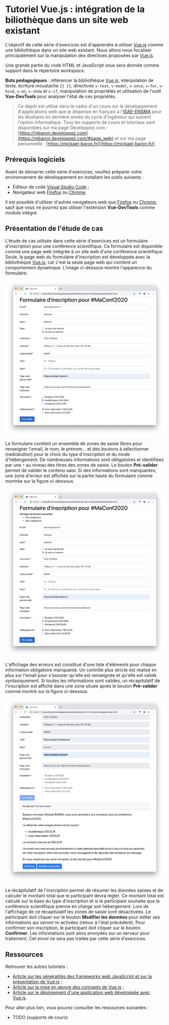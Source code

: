 # Tutoriel Vue.js : intégration de la biliothèque dans un site web existant

L'objectif de cette série d'exercices est d'apprendre à utiliser [Vue.js](https://vuejs.org/) comme une bibliothèque dans un site web existant. Nous allons nous focaliser principalement sur la manipulation des directives proposées par [Vue.js](https://vuejs.org/).

Une grande partie du code HTML et JavaScript vous sera donnée comme support dans le répertoire _workspace_. 

**Buts pédagogiques** : référencer la bibliothèque [Vue.js](https://vuejs.org/), interpolation de texte, écriture moustache `{{ }}`, directives `v-text`, `v-model`, `v-once`, `v-for`, `v-bind`, `v-on`, `v-show` et `v-if`, manipulation de propriétés et utilisation de l'outil **Vue-DevTools** pour analyser l'état de ces propriétés.

> Ce dépôt est utilisé dans le cadre d'un cours sur le développement d'applications web que je dispense  en français à l'[ISAE-ENSMA](https://www.ensma.fr) pour les étudiants en dernière année du cycle d'ingénieur qui suivent l'option informatique. Tous les supports de cours et tutoriaux sont disponibles sur ma page Developpez.com : [https://mbaron.developpez.com](https://mbaron.developpez.com/#page_web) et sur ma page personnelle : [https://mickael-baron.fr/](https://mickael-baron.fr/).

## Prérequis logiciels

Avant de démarrer cette série d'exercices, veuillez préparer votre environnement de développement en installant les outils suivants :

* Éditeur de code [Visual Studio Code](https://code.visualstudio.com/) ;
* Navigateur web [Firefox](https://www.mozilla.org/firefox/) ou [Chrome](https://www.google.com/chrome/browser/desktop/index.html).

Il est possible d'utiliser d'autres navigateurs web que [Firefox](https://www.mozilla.org/firefox/) ou [Chrome](https://www.google.com/chrome/browser/desktop/index.html), sauf que vous ne pourrez pas utiliser l'extension **Vue-DevTools** comme module intégré.

## Présentation de l'étude de cas

L'étude de cas utilisée dans cette série d'exercices est un formulaire d'inscription pour une conférence scientifique. Ce formulaire est disponible comme une page web intégrée à un site web d'une conférence scientifique. Seule, la page web du formulaire d'inscription est développée avec la bibliothèque [Vue.js](https://vuejs.org/), car c'est la seule page web qui contient un comportement dynamique. L'image ci-dessous montre l'apparence du formulaire.

![Formulaire d'inscription](./images/registration_form.png "Formulaire d'inscription")

Le formulaire contient un ensemble de zones de saisie libres pour renseigner l'email, le nom, le prénom... et des boutons à sélectionner (*radiobutton*) pour le choix du type d'inscription et du mode d'hébergement. De nombreuses informations sont obligatoires et identifiées par une `*` au niveau des titres des zones de saisie. Le bouton **Pré-valider** permet de valider le contenu saisi. Si des informations sont manquantes, une zone d'erreur est affichée sur la partie haute du formulaire comme montrée sur la figure ci-dessous.

![Formulaire d'inscription avec des informations manquantes](./images/registration_form_with_errors.png "Formulaire d'inscription avec des informations manquantes")

L'affichage des erreurs est constitué d'une liste d'éléments pour chaque information obligatoire manquante. Un contrôle plus stricte est réalisé en plus sur l'email pour s'assurer qu'elle est renseignée et qu'elle est valide syntaxiquement. Si toutes les informations sont valides, un récapitulatif de l'inscription est affiché dans une zone située après le bouton  **Pré-valider** comme montré sur la figure ci-dessous.

![Récapitulatif de l'inscription](./images/checked_registration_form.png "Récapitulatif de l'inscription")

Le récapitulatif de l'inscription permet de résumer les données saisies et de calculer le montant total que le participant devra régler. Ce montant total est calculé sur la base du type d'inscription et si le participant souhaite que la conférence scientifique prenne en charge son hébergement. Lors de l'affichage de ce récapitulatif les zones de saisie sont désactivées. Le participant doit cliquer sur le bouton **Modifier les données** pour éditer ses informations qui seront re-activées (retour à l'état précédent). Pour confirmer son inscription, le participant doit cliquer sur le bouton **Confirmer**. Les informations sont alors envoyées sur un serveur pour traitement. Cet envoi ne sera pas traitée par cette série d'exercices.

## Ressources

Retrouver les autres tutoriels :

* [Article sur les généralités des frameworks web JavaScript et sur la présentation de Vue.js](https://mickael-baron.fr/web/vuejs-generalites-part1) ;
* [Article sur la mise en œuvre des concepts de Vue.js](https://mickael-baron.fr/web/vuejs-miseenoeuvre-part2) ;
* [Article sur le déploiement d'une application web développée avec Vue.js](https://mickael-baron.fr/web/vuejs-deploiement-part3).

Pour aller plus loin, vous pouvez consulter les ressources suivantes :

* TODO (supports de cours)